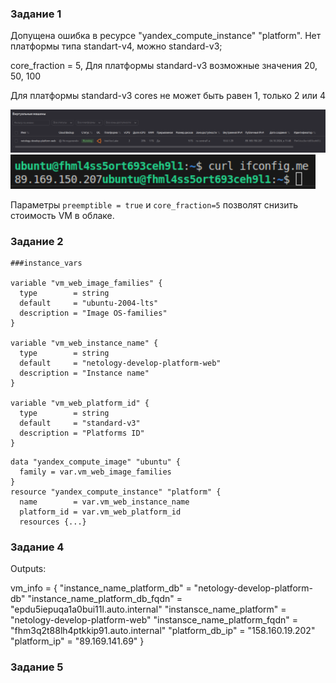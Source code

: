 ### Задание 1

Допущена ошибка в ресурсе "yandex_compute_instance" "platform". Нет платформы типа standart-v4, можно  standard-v3;

core_fraction = 5, Для платформы standard-v3 возможные значения 20, 50, 100

Для платформы standard-v3 cores не может быть равен 1, только 2 или 4

![screenshot](img/1.png)
![screenshot](img/2.png)

Параметры ```preemptible = true``` и ```core_fraction=5``` позволят снизить стоимость VM в облаке.


### Задание 2

```
###instance_vars

variable "vm_web_image_families" {
  type        = string
  default     = "ubuntu-2004-lts"
  description = "Image OS-families"
}

variable "vm_web_instance_name" {
  type        = string
  default     = "netology-develop-platform-web"
  description = "Instance name"
}

variable "vm_web_platform_id" {
  type        = string
  default     = "standard-v3"
  description = "Platforms ID"
}
```

```
data "yandex_compute_image" "ubuntu" {
  family = var.vm_web_image_families
}
resource "yandex_compute_instance" "platform" {
  name        = var.vm_web_instance_name
  platform_id = var.vm_web_platform_id
  resources {...}
```

### Задание 4

Outputs:

vm_info = {
  "instance_name_platform_db" = "netology-develop-platform-db"
  "instance_name_platform_db_fqdn" = "epdu5iepuqa1a0bui11l.auto.internal"
  "instansce_name_platform" = "netology-develop-platform-web"
  "instansce_name_platform_fqdn" = "fhm3q2t88lh4ptkkip91.auto.internal"
  "platform_db_ip" = "158.160.19.202"
  "platform_ip" = "89.169.141.69"
}

### Задание 5